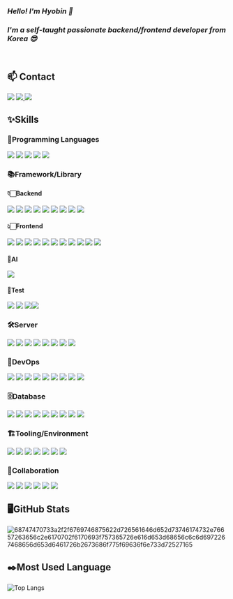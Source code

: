 ### *Hello! I'm Hyobin 👋*
### *I'm a self-taught passionate backend/frontend developer from Korea 😎*
</br>

## 📫 Contact
<img src="https://img.shields.io/badge/📞 010--2153--6169-brightgreen?style=flat-square&logo=" /> <a href="mailto:hellmir610@gmail.com" style="display: inline" target="_blank">
    <img src="https://img.shields.io/badge/Mail-EA4335?style=flat-square&logo=gmail&logoColor=white" />
    <a href="https://hyobin-jenkins.duckdns.org" style="display: inline" target="_blank">
    <img src="https://img.shields.io/badge/Pipeline-F7DF1E?style=flat-square&logo=jenkins&logoColor=black" />
</a>

## ✨Skills

### 💬Programming Languages
<img src="https://img.shields.io/badge/Java-00629B?style=for-the-badge&logo=openjdk&logoColor=white"> <img src="https://img.shields.io/badge/kotlin-7F52FF?style=for-the-badge&logo=kotlin&logoColor=black">
<img src="https://img.shields.io/badge/JavaScript-F7DF1E?style=for-the-badge&logo=javascript&logoColor=black">
<img src="https://img.shields.io/badge/TypeScript-3178C6?style=for-the-badge&logo=typescript&logoColor=FFF">
<img src="https://img.shields.io/badge/Python-FE0803?style=for-the-badge&logo=python&logoColor=FFF">
</br>

### 📚Framework/Library

#### 👇🏻Backend
<img src="https://img.shields.io/badge/Spring MVC-6DB33F?style=for-the-badge&logo=spring&logoColor=white"> <img src="https://img.shields.io/badge/Spring_Boot-6DB33F?style=for-the-badge&logo=springboot&logoColor=white"/>
<img src="https://img.shields.io/badge/Nest JS-E0234E?style=for-the-badge&logo=nestjs&logoColor=white"/>
<img src="https://img.shields.io/badge/FastAPI-009688?style=for-the-badge&logo=fastapi&logoColor=white"/>
<img src="https://img.shields.io/badge/Spring_Security-6DB33F?style=for-the-badge&logo=springsecurity&logoColor=white"/>
<img src="https://img.shields.io/badge/Spring_Batch-6DB33F?style=for-the-badge&logo=databricks&logoColor=white"/>
<img src="https://img.shields.io/badge/JPA-59666C?style=for-the-badge&logo=hibernate&logoColor=white"/>
<img src="https://img.shields.io/badge/MyBatis-EF5734?style=for-the-badge&logo=bower&logoColor=white"/>
<img src="https://img.shields.io/badge/Socket_IO-010101?style=for-the-badge&logo=socket.io&logoColor=white"/>
</br>

#### 👆🏻Frontend
<img src="https://img.shields.io/badge/React-61DAFB?style=for-the-badge&logo=react&logoColor=black"> <img src="https://img.shields.io/badge/React_Native-09D3AC?style=for-the-badge&logo=createreactapp&logoColor=black">
<img src="https://img.shields.io/badge/Redux-764ABC?style=for-the-badge&logo=redux&logoColor=white">
<img src="https://img.shields.io/badge/Zustand-3578E5?style=for-the-badge&logo=recoil&logoColor=white">
<img src="https://img.shields.io/badge/Next JS-000000?style=for-the-badge&logo=next.js&logoColor=white">
<img src="https://img.shields.io/badge/Tailwind CSS-06B6D4?style=for-the-badge&logo=tailwindcss&logoColor=white">
<img src="https://img.shields.io/badge/JSP-212121?style=for-the-badge&logo=pagekit&logoColor=white">
<img src="https://img.shields.io/badge/Thymeleaf-005F0F?style=for-the-badge&logo=thymeleaf&logoColor=white">
<img src="https://img.shields.io/badge/Bootstrap-563D7C?style=for-the-badge&logo=bootstrap&logoColor=white">
<img src="https://img.shields.io/badge/jQuery-0769AD?style=for-the-badge&logo=jquery&logoColor=white">
<img src="https://img.shields.io/badge/Swing-000000?style=for-the-badge&logo=openjdk&logoColor=white">
</br>

#### 🧠AI
<img src="https://img.shields.io/badge/LangChain-1C3C3C?style=for-the-badge&logo=langchain&logoColor=white"/>

#### 🧪Test
<img src="https://img.shields.io/badge/JUnit5-25A162?style=for-the-badge&logo=junit5&logoColor=white"/> <img src="https://img.shields.io/badge/AssertJ-0C2340?style=for-the-badge&logo=maserati&logoColor=white"/>
<img src="https://img.shields.io/badge/Mockito-FF6A33?style=for-the-badge&logo=mockserviceworker&logoColor=white"/><img src="https://img.shields.io/badge/JaCoCo-55C2E1?style=for-the-badge&logo=cocos&logoColor=white"/>

### 🛠️Server
<img src="https://img.shields.io/badge/AWS EKS-E31337?style=for-the-badge&logo=hive&logoColor=white"> <img src="https://img.shields.io/badge/AWS ECS-F8DC75?style=for-the-badge&logo=hive&logoColor=white">
<img src="https://img.shields.io/badge/AWS ECR-005E9D?style=for-the-badge&logo=hive&logoColor=white">
<img src="https://img.shields.io/badge/AWS EC2-FF9900?style=for-the-badge&logo=hive&logoColor=white">
<img src="https://img.shields.io/badge/AWS RDS-527FFF?style=for-the-badge&logo=hive&logoColor=white">
<img src="https://img.shields.io/badge/AWS S3-569A31?style=for-the-badge&logo=hive&logoColor=white">
<img src="https://img.shields.io/badge/NCP-03C75A?style=for-the-badge&logo=naver&logoColor=black">
<img src="https://img.shields.io/badge/Vercel-000000?style=for-the-badge&logo=vercel&logoColor=white">
</br>

### 🗼DevOps
<img src="https://img.shields.io/badge/Jenkins-D24939?style=for-the-badge&logo=jenkins&logoColor=white"> <img src="https://img.shields.io/badge/Docker-2496ED?style=for-the-badge&logo=docker&logoColor=white">
<img src="https://img.shields.io/badge/Docker_Compose-000000?style=for-the-badge&logo=docker&logoColor=white">
<img src="https://img.shields.io/badge/Kubernetes-326CE5?style=for-the-badge&logo=kubernetes&logoColor=white">
<img src="https://img.shields.io/badge/Vault-FFEC6E?style=for-the-badge&logo=vault&logoColor=white">
<img src="https://img.shields.io/badge/Kibana-005571?style=for-the-badge&logo=kibana&logoColor=white">
<img src="https://img.shields.io/badge/Vite-646CFF?style=for-the-badge&logo=vite&logoColor=white">
<img src="https://img.shields.io/badge/Gradle-02303A?style=for-the-badge&logo=gradle&logoColor=white"/>
<img src="https://img.shields.io/badge/Maven-C71A36?style=for-the-badge&logo=apachemaven&logoColor=white"/>
</br>

### 🗄️Database
<img src="https://img.shields.io/badge/Redis-FF4438?style=for-the-badge&logo=redis&logoColor=white"> <img src="https://img.shields.io/badge/Elasticsearch-005571?style=for-the-badge&logo=elasticsearch&logoColor=white">
 <img src="https://img.shields.io/badge/MongoDB-47A248?style=for-the-badge&logo=mongodb&logoColor=white">
<img src="https://img.shields.io/badge/Oracle-F80000?style=for-the-badge&logo=oracle&logoColor=white">
<img src="https://img.shields.io/badge/PostgreSQL-4169E1?style=for-the-badge&logo=postgresql&logoColor=white">
<img src="https://img.shields.io/badge/MySQL-4479A1?style=for-the-badge&logo=mysql&logoColor=white">
<img src="https://img.shields.io/badge/MariaDB-003545?style=for-the-badge&logo=mariadb&logoColor=white">
<img src="https://img.shields.io/badge/SQLite-003B57?style=for-the-badge&logo=sqlite&logoColor=white">
<img src="https://img.shields.io/badge/H2-8D1F89?style=for-the-badge&logo=rxdb&logoColor=white">
</br>

### 🏗️Tooling/Environment
<img src="https://img.shields.io/badge/Figma-F24E1E?style=for-the-badge&logo=figma&logoColor=white"> <img src="https://img.shields.io/badge/Vim-019733?style=for-the-badge&logo=vim&logoColor=white">
<img src="https://img.shields.io/badge/Swagger-85EA2D?style=for-the-badge&logo=swagger&logoColor=white">
<img src="https://img.shields.io/badge/EditPlus-4285F4.svg?style=for-the-badge&logo=pluscodes&logoColor=white">
<img src="https://img.shields.io/badge/Eclipse-2C2255?style=for-the-badge&logo=eclipse&logoColor=white">
<img src="https://img.shields.io/badge/IntelliJ_Idea-000020.svg?style=for-the-badge&logo=intellij-idea&logoColor=white">
<img src="https://img.shields.io/badge/VS_Code-2F80ED?style=for-the-badge&logo=vscodium&logoColor=white">
</br>

### 👫Collaboration
<img src="https://img.shields.io/badge/Jira-0052CC?style=for-the-badge&logo=jira&logoColor=white"> <img src="https://img.shields.io/badge/Trello-FF0089?style=for-the-badge&logo=trello&logoColor=white">
<img src="https://img.shields.io/badge/Confluence-172B4D?style=for-the-badge&logo=Confluence&logoColor=white">
<img src="https://img.shields.io/badge/Slack-4A154B?style=for-the-badge&logo=slack&logoColor=white">
<img src="https://img.shields.io/badge/Notion-000000?style=for-the-badge&logo=notion&logoColor=white">
<img src="https://img.shields.io/badge/GitHub-100000?style=for-the-badge&logo=github&logoColor=white">

## 🖥️GitHub Stats
![68747470733a2f2f6769746875622d726561646d652d73746174732e76657263656c2e6170702f6170693f757365726e616d653d68656c6c6d6972267468656d653d6461726b2673686f775f69636f6e733d72527165](https://github.com/user-attachments/assets/4efb13e5-488b-47d6-ace2-604eeec57c9b)

## ✒️Most Used Language
![Top Langs](https://github-readme-stats.vercel.app/api/top-langs/?username=hellmir&layout=compact&theme=light)
